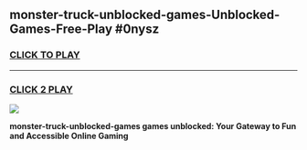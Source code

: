 
## monster-truck-unblocked-games-Unblocked-Games-Free-Play #0nysz
<h3>
<a href="https://us.freeplayer.one?title=monster-truck-unblocked-games&ref=9M">CLICK TO PLAY</a></h3>
<hr>

<h3>
<a href="https://us.freeplayer.one?title=monster-truck-unblocked-games&ref=9M">CLICK 2 PLAY</a>
  
</h3>

<a href="https://us.freeplayer.one?title=monster-truck-unblocked-games&ref=9M"><img src="https://clearcache.store/games.png"></a>


**monster-truck-unblocked-games games unblocked: Your Gateway to Fun and Accessible Online Gaming**
